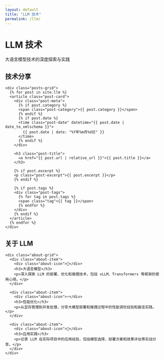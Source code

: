 ```yaml
---
layout: default
title: "LLM 技术"
permalink: /llm/
---
```


<div class="hero-section">
  <div class="hero-content">
    <h1 class="hero-title">
      <span class="gradient-text">LLM 技术</span>
    </h1>
    <p class="hero-subtitle">
      大语言模型技术的深度探索与实践
    </p>
  </div>
</div>

<section class="section">
  <div class="container">
    <h2 class="section-title">技术分享</h2>
    
    <div class="posts-grid">
      {% for post in site.llm %}
      <article class="post-card">
        <div class="post-meta">
          {% if post.category %}
          <span class="post-category">{{ post.category }}</span>
          {% endif %}
          {% if post.date %}
          <time class="post-date" datetime="{{ post.date | date_to_xmlschema }}">
            {{ post.date | date: "%Y年%m月%d日" }}
          </time>
          {% endif %}
        </div>
        
        <h3 class="post-title">
          <a href="{{ post.url | relative_url }}">{{ post.title }}</a>
        </h3>
        
        {% if post.excerpt %}
        <p class="post-excerpt">{{ post.excerpt }}</p>
        {% endif %}
        
        {% if post.tags %}
        <div class="post-tags">
          {% for tag in post.tags %}
          <span class="tag">{{ tag }}</span>
          {% endfor %}
        </div>
        {% endif %}
      </article>
      {% endfor %}
    </div>
  </div>
</section>

<section class="section section-alt">
  <div class="container">
    <h2 class="section-title">关于 LLM</h2>
    
    <div class="about-grid">
      <div class="about-item">
        <div class="about-icon">🧠</div>
        <h3>大语言模型</h3>
        <p>深入探索 LLM 的部署、优化和推理技术，包括 vLLM、Transformers 等框架的使用心得。</p>
      </div>
      
      <div class="about-item">
        <div class="about-icon">⚡</div>
        <h3>性能优化</h3>
        <p>从显存管理到并发处理，分享大模型部署和推理过程中的性能调优经验和最佳实践。</p>
      </div>
      
      <div class="about-item">
        <div class="about-icon">🚀</div>
        <h3>应用实践</h3>
        <p>记录 LLM 在实际项目中的应用经验，包括模型选择、部署方案和效果评估等实战分享。</p>
      </div>
    </div>
  </div>
</section>
